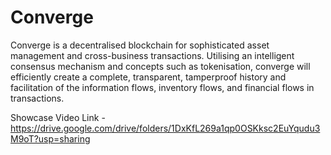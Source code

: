 # Converge
Converge is a decentralised blockchain for sophisticated asset management and cross-business transactions. Utilising an intelligent consensus mechanism and concepts such as tokenisation, converge will efficiently create a complete, transparent, tamperproof history and facilitation of the information flows, inventory flows, and financial flows in transactions.

Showcase Video Link - https://drive.google.com/drive/folders/1DxKfL269a1qp0OSKksc2EuYqudu3M9oT?usp=sharing
